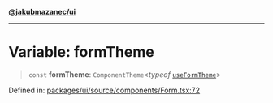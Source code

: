 [**@jakubmazanec/ui**](../README.md)

---

# Variable: formTheme

> `const` **formTheme**: `ComponentTheme`\<_typeof_ [`useFormTheme`](../functions/useFormTheme.md)\>

Defined in:
[packages/ui/source/components/Form.tsx:72](https://github.com/jakubmazanec/tools/blob/412167e80a7675933e43d5220a19d05130301e2d/packages/ui/source/components/Form.tsx#L72)
